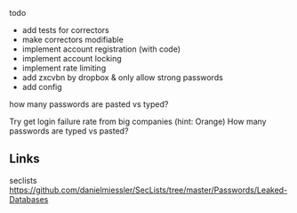 todo

* add tests for correctors
* make correctors modifiable
* implement account registration (with code)
* implement account locking
* implement rate limiting
* add zxcvbn by dropbox & only allow strong passwords
* add config

how many passwords are pasted vs typed?

Try get login failure rate from big companies (hint: Orange)
How many passwords are typed vs pasted?

## Links
seclists https://github.com/danielmiessler/SecLists/tree/master/Passwords/Leaked-Databases